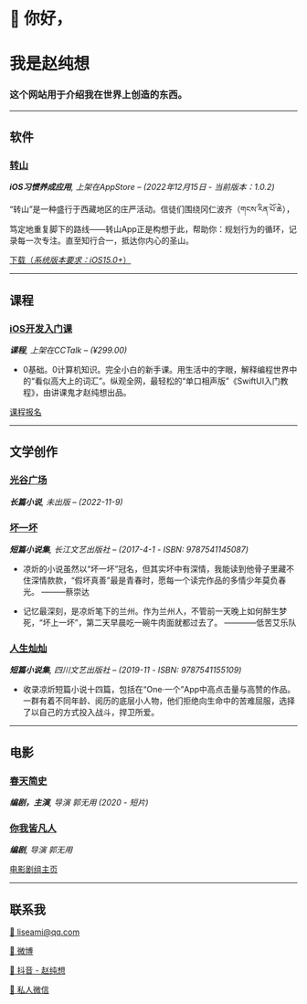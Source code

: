 # 👋 你好，  
# 我是赵纯想

### 这个网站用于介绍我在世界上创造的东西。  

---
## **软件**

### [转山](https://book.douban.com/subject/26990080/)
***iOS习惯养成应用**, 上架在AppStore – (2022年12月15日 - 当前版本：1.0.2)*

“转山”是一种盛行于西藏地区的庄严活动。信徒们围绕冈仁波齐（གངས་རིན་པོ་ཆེ），笃定地重复脚下的路线——转山App正是构想于此，帮助你：规划行为的循环，记录每一次专注。直至知行合一，抵达你内心的圣山。  

[下载（*系统版本要求：iOS15.0+*）](https://github.com/makenotion)

---
## **课程**

### [iOS开发入门课](https://www.cctalk.com/m/group/90565680)
***课程**, 上架在CCTalk – (¥299.00)*

- 0基础。0计算机知识。完全小白的新手课。用生活中的字眼，解释编程世界中的“看似高大上的词汇”。纵观全网，最轻松的“单口相声版”《SwiftUI入门教程》，由讲课鬼才赵纯想出品。

[课程报名](https://www.cctalk.com/m/group/90565680)


---

## **文学创作**

### [光谷广场](/docs/光谷广场.md)

***长篇小说**, 未出版 – (2022-11-9)*



### [坏一坏](https://book.douban.com/subject/26990080/)

***短篇小说集**, 长江文艺出版社 – (2017-4-1 - ISBN: 9787541145087)*

- 凉炘的小说虽然以“坏一坏”冠名，但其实坏中有深情，我能读到他骨子里藏不住深情款款，“假坏真善”最是青春时，愿每一个读完作品的多情少年莫负春光。 ———蔡崇达

- 记忆最深刻，是凉炘笔下的兰州。作为兰州人，不管前一天晚上如何醉生梦死，“坏上一坏”，第二天早晨吃一碗牛肉面就都过去了。 ————低苦艾乐队

### [人生灿灿](https://book.douban.com/subject/34865437/)

***短篇小说集**, 四川文艺出版社 – (2019-11 - ISBN: 9787541155109)*

- 收录凉炘短篇小说十四篇，包括在“One·一个”App中高点击量与高赞的作品。一群有着不同年龄、阅历的底层小人物，他们拒绝向生命中的苦难屈服，选择了以自己的方式投入战斗，捍卫所爱。

---

## **电影**

### [春天简史](https://movie.douban.com/subject/35708474/)

***编剧，主演**, 导演 郭无用  (2020 - 短片)*

### [你我皆凡人](/docs/film/film.md)

***编剧**, 导演 郭无用*

[电影剧组主页](https://github.com/makenotion)


---

## **联系我**

[📧 liseami@qq.com](mailto:liseami@qq.com)

[📧 微博](https://weibo.com/274300559)

[🔗 抖音 - 赵纯想](https://v.douyin.com/r9A8Kxu/)

[👾 私人微信](copy:zhaochunxiang1109)  